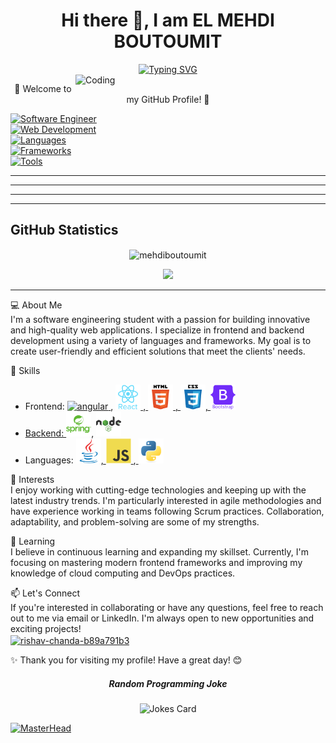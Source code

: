 <h1 align="center"> Hi there 👋, I am EL MEHDI BOUTOUMIT </h1>


<div align="center">
<a  href="https://git.io/typing-svg">
    <img src="https://readme-typing-svg.demolab.com/?lines=Software+Engineering+Student;Web+Developer;Quick+Learner;Problem+Solving+Enthusiast&color=FFA500" alt="Typing SVG">
  </a>
  </div>
  <img align="right" alt="Coding" width="400" src="https://cdn.dribbble.com/users/1162077/screenshots/3848914/programmer.gif">

<p align="center">
👋 Welcome to my GitHub Profile! 🚀
</p>


[![Software Engineer](https://img.shields.io/badge/Software%20Engineer-Junior-blue.svg)](#)<br>
[![Web Development](https://img.shields.io/badge/Web%20Development-Frontend%20%7C%20Backend-green.svg)](#)<br>
[![Languages](https://img.shields.io/badge/Languages-Java%20%7C%20JavaScript%20%7C%20PHP-yellow.svg)](#)<br>
[![Frameworks](https://img.shields.io/badge/Frameworks-SpringBoot%20%7C%20Angular%20%7C%20React%20%7C%20Node.js%20%7C%20Laravel-brightgreen.svg)](#)<br>
[![Tools](https://img.shields.io/badge/Tools-Figma%20%7C%20Git%20%7C%20GitHub%20%7C%20Postman%20%7C%20Scenebuilder-orange.svg)](#)<br>
<hr>
<hr>
<hr>
<hr>


## GitHub Statistics


<div align="center">
<p><img align="center" src="https://github-readme-streak-stats.herokuapp.com/?user=mehdiboutoumit&theme=tokyonight" alt="mehdiboutoumit" /></p>
</div>
<div align="center">

  ![](https://github-readme-stats.vercel.app/api?username=mehdiboutoumit&theme=dark)
</div>


<hr></hr>
💻 About Me <br>
I'm a software engineering student with a passion for building innovative and high-quality web applications. I specialize in frontend and backend development using a variety of languages and frameworks. My goal is to create user-friendly and efficient solutions that meet the clients' needs.

🔨 Skills <br>
- Frontend:     <a href="https://angular.io" target="_blank" rel="noreferrer"> <img src="https://angular.io/assets/images/logos/angular/angular.svg" alt="angular" width="40" height="40"/> </a> , <a href="https://reactjs.org/" target="_blank" rel="noreferrer"> <img src="https://raw.githubusercontent.com/devicons/devicon/master/icons/react/react-original-wordmark.svg" alt="react" width="40" height="40"/> ,<a href="https://www.w3.org/html/" target="_blank" rel="noreferrer"> <img src="https://raw.githubusercontent.com/devicons/devicon/master/icons/html5/html5-original-wordmark.svg" alt="html5" width="40" height="40"/> , <a href="https://www.w3schools.com/css/" target="_blank" rel="noreferrer"> <img src="https://raw.githubusercontent.com/devicons/devicon/master/icons/css3/css3-original-wordmark.svg" alt="css3" width="40" height="40"/>, <a href="https://getbootstrap.com" target="_blank" rel="noreferrer"> <img src="https://raw.githubusercontent.com/devicons/devicon/master/icons/bootstrap/bootstrap-plain-wordmark.svg" alt="bootstrap" width="40" height="40"/>
- Backend: <a href="https://nodejs.org" target="_blank" rel="noreferrer"> <img src="https://raw.githubusercontent.com/devicons/devicon/master/icons/spring/spring-original-wordmark.svg" alt="spring" width="40" height="40"/></a>, <a href="https://nodejs.org" target="_blank" rel="noreferrer"> <img src="https://raw.githubusercontent.com/devicons/devicon/master/icons/nodejs/nodejs-original-wordmark.svg" alt="nodejs" width="40" height="40"/></a>
- Languages: <a href="https://www.java.com" target="_blank" rel="noreferrer"> <img src="https://raw.githubusercontent.com/devicons/devicon/master/icons/java/java-original.svg" alt="java" width="40" height="40"/>, <a href="https://developer.mozilla.org/en-US/docs/Web/JavaScript" target="_blank" rel="noreferrer"> <img src="https://raw.githubusercontent.com/devicons/devicon/master/icons/javascript/javascript-original.svg" alt="javascript" width="40" height="40"/> </a>,<a href="https://developer.mozilla.org/en-US/docs/Web/Python" target="_blank" rel="noreferrer"> <img src="https://raw.githubusercontent.com/devicons/devicon/master/icons/python/python-original.svg" alt="python" width="40" height="40"/> </a>

🚀 Interests <br>
I enjoy working with cutting-edge technologies and keeping up with the latest industry trends. I'm particularly interested in agile methodologies and have experience working in teams following Scrum practices. Collaboration, adaptability, and problem-solving are some of my strengths.

🌱 Learning <br>
I believe in continuous learning and expanding my skillset. Currently, I'm focusing on mastering modern frontend frameworks and improving my knowledge of cloud computing and DevOps practices.

📫 Let's Connect <br>
If you're interested in collaborating or have any questions, feel free to reach out to me via email or LinkedIn. I'm always open to new opportunities and exciting projects!
<br><a align="center" href="https://linkedin.com/in/el-mehdi-boutoumit/" target="blank"><img align="center" src="https://raw.githubusercontent.com/rahuldkjain/github-profile-readme-generator/master/src/images/icons/Social/linked-in-alt.svg" alt="rishav-chanda-b89a791b3" height="30" width="40" /></a>

✨ Thank you for visiting my profile! Have a great day! 😊
  
<div align="center">
  <h5> Random Programming Joke </h5>
  <img src="https://readme-jokes.vercel.app/api" alt="Jokes Card">
</div>

[![MasterHead](https://developers.giphy.com/branch/master/static/api-512d36c09662682717108a38bbb5c57d.gif)](https://rishavchanda.io)



